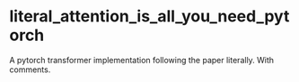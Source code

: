 # literal_attention_is_all_you_need_pytorch
A pytorch transformer implementation following the paper literally. With comments. 
